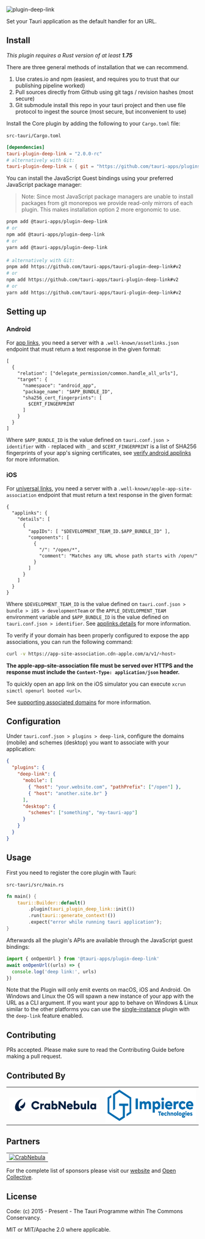 ![plugin-deep-link](https://github.com/tauri-apps/plugins-workspace/raw/v2/plugins/deep-link/banner.png)

Set your Tauri application as the default handler for an URL.

## Install

_This plugin requires a Rust version of at least **1.75**_

There are three general methods of installation that we can recommend.

1. Use crates.io and npm (easiest, and requires you to trust that our publishing pipeline worked)
2. Pull sources directly from Github using git tags / revision hashes (most secure)
3. Git submodule install this repo in your tauri project and then use file protocol to ingest the source (most secure, but inconvenient to use)

Install the Core plugin by adding the following to your `Cargo.toml` file:

`src-tauri/Cargo.toml`

```toml
[dependencies]
tauri-plugin-deep-link = "2.0.0-rc"
# alternatively with Git:
tauri-plugin-deep-link = { git = "https://github.com/tauri-apps/plugins-workspace", branch = "v2" }
```

You can install the JavaScript Guest bindings using your preferred JavaScript package manager:

> Note: Since most JavaScript package managers are unable to install packages from git monorepos we provide read-only mirrors of each plugin. This makes installation option 2 more ergonomic to use.

```sh
pnpm add @tauri-apps/plugin-deep-link
# or
npm add @tauri-apps/plugin-deep-link
# or
yarn add @tauri-apps/plugin-deep-link

# alternatively with Git:
pnpm add https://github.com/tauri-apps/tauri-plugin-deep-link#v2
# or
npm add https://github.com/tauri-apps/tauri-plugin-deep-link#v2
# or
yarn add https://github.com/tauri-apps/tauri-plugin-deep-link#v2
```

## Setting up

### Android

For [app links](https://developer.android.com/training/app-links#android-app-links), you need a server with a `.well-known/assetlinks.json` endpoint that must return a text response in the given format:

```
[
  {
    "relation": ["delegate_permission/common.handle_all_urls"],
    "target": {
      "namespace": "android_app",
      "package_name": "$APP_BUNDLE_ID",
      "sha256_cert_fingerprints": [
        $CERT_FINGERPRINT
      ]
    }
  }
]
```

Where `$APP_BUNDLE_ID` is the value defined on `tauri.conf.json > identifier` with `-` replaced with `_` and `$CERT_FINGERPRINT` is a list of SHA256 fingerprints of your app's signing certificates, see [verify android applinks](https://developer.android.com/training/app-links/verify-android-applinks#web-assoc) for more information.

### iOS

For [universal links](https://developer.apple.com/documentation/xcode/allowing-apps-and-websites-to-link-to-your-content?language=objc), you need a server with a `.well-known/apple-app-site-association` endpoint that must return a text response in the given format:

```
{
  "applinks": {
    "details": [
      {
        "appIDs": [ "$DEVELOPMENT_TEAM_ID.$APP_BUNDLE_ID" ],
        "components": [
          {
            "/": "/open/*",
            "comment": "Matches any URL whose path starts with /open/"
          }
        ]
      }
    ]
  }
}
```

Where `$DEVELOPMENT_TEAM_ID` is the value defined on `tauri.conf.json > bundle > iOS > developmentTeam` or the `APPLE_DEVELOPMENT_TEAM` environment variable and `$APP_BUNDLE_ID` is the value defined on `tauri.conf.json > identifier`. See [applinks.details](https://developer.apple.com/documentation/bundleresources/applinks/details) for more information.

To verify if your domain has been properly configured to expose the app associations, you can run the following command:

```sh
curl -v https://app-site-association.cdn-apple.com/a/v1/<host>
```

**The apple-app-site-association file must be served over HTTPS and the response must include the `Content-Type: application/json` header.**

To quickly open an app link on the iOS simulator you can execute `xcrun simctl openurl booted <url>`.

See [supporting associated domains](https://developer.apple.com/documentation/xcode/supporting-associated-domains?language=objc) for more information.

## Configuration

Under `tauri.conf.json > plugins > deep-link`, configure the domains (mobile) and schemes (desktop) you want to associate with your application:

```json
{
  "plugins": {
    "deep-link": {
      "mobile": [
        { "host": "your.website.com", "pathPrefix": ["/open"] },
        { "host": "another.site.br" }
      ],
      "desktop": {
        "schemes": ["something", "my-tauri-app"]
      }
    }
  }
}
```

## Usage

First you need to register the core plugin with Tauri:

`src-tauri/src/main.rs`

```rust
fn main() {
    tauri::Builder::default()
        .plugin(tauri_plugin_deep_link::init())
        .run(tauri::generate_context!())
        .expect("error while running tauri application");
}
```

Afterwards all the plugin's APIs are available through the JavaScript guest bindings:

```javascript
import { onOpenUrl } from '@tauri-apps/plugin-deep-link'
await onOpenUrl((urls) => {
  console.log('deep link:', urls)
})
```

Note that the Plugin will only emit events on macOS, iOS and Android. On Windows and Linux the OS will spawn a new instance of your app with the URL as a CLI argument. If you want your app to behave on Windows & Linux similar to the other platforms you can use the [single-instance](../single-instance/) plugin with the `deep-link` feature enabled.

## Contributing

PRs accepted. Please make sure to read the Contributing Guide before making a pull request.

## Contributed By

<table>
  <tbody>
    <tr>
      <td align="center" valign="middle">
        <a href="https://crabnebula.dev" target="_blank">
          <img src="contributors/crabnebula.svg" alt="CrabNebula" width="283">
        </a>
      </td>
      <td align="center" valign="middle">
        <a href="https://impierce.com" target="_blank">
            <img src="contributors/impierce.svg" alt="Impierce" width="283" height="90">
        </a>
      </td>
    </tr>
  </tbody>
</table>

## Partners

<table>
  <tbody>
    <tr>
      <td align="center" valign="middle">
        <a href="https://crabnebula.dev" target="_blank">
          <img src="https://github.com/tauri-apps/plugins-workspace/raw/v2/.github/sponsors/crabnebula.svg" alt="CrabNebula" width="283">
        </a>
      </td>
    </tr>
  </tbody>
</table>

For the complete list of sponsors please visit our [website](https://tauri.app#sponsors) and [Open Collective](https://opencollective.com/tauri).

## License

Code: (c) 2015 - Present - The Tauri Programme within The Commons Conservancy.

MIT or MIT/Apache 2.0 where applicable.
